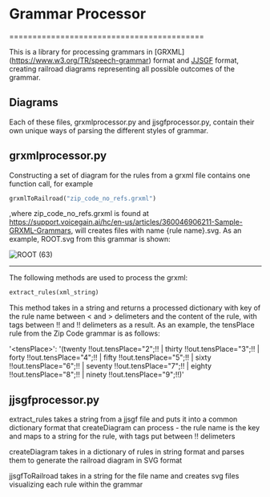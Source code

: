 # Grammar Processor

==========================================

This is a library for processing grammars in [GRXML] (https://www.w3.org/TR/speech-grammar) format and [JJSGF](https://support.voicegain.ai/hc/en-us/articles/360048936511-JJSGF-Grammars) format, creating railroad diagrams representing all possible outcomes of the grammar.

Diagrams
--------
Each of these files, grxmlprocessor.py and jjsgfprocessor.py, contain their own unique ways of parsing the different styles of grammar.


grxmlprocessor.py
----------
Constructing a set of diagram for the rules from a grxml file contains one function call, for example

```python
grxmlToRailroad("zip_code_no_refs.grxml")  
```

,where zip_code_no_refs.grxml is found at https://support.voicegain.ai/hc/en-us/articles/360046906211-Sample-GRXML-Grammars, will creates files with name {rule name}.svg. As an example, ROOT.svg from this grammar is shown:


![ROOT (63)](https://github.com/codemstrneel/grammarprocessor/assets/41355538/b16b7b3f-c395-40f7-bcde-a20b159bb149)


__________
The following methods are used to process the grxml:

```python
extract_rules(xml_string)  
```

This method takes in a string and returns a processed dictionary with key of the rule name between < and > delimeters and the content of the rule, with tags between !! and !! delimeters as a result. As an example, the tensPlace rule from the Zip Code grammar is as follows:

'\<tensPlace\>': '(twenty  !!out.tensPlace="2";!! | thirty  !!out.tensPlace="3";!! | forty  !!out.tensPlace="4";!! | fifty  !!out.tensPlace="5";!! | sixty  !!out.tensPlace="6";!! | seventy  !!out.tensPlace="7";!! | eighty  !!out.tensPlace="8";!! | ninety  !!out.tensPlace="9";!!)'


jjsgfprocessor.py
----------

extract_rules takes a string from a jjsgf file and puts it into a common dictionary format that createDiagram can process - the rule name is the key and maps to a string for the rule, with tags put between !! delimeters

createDiagram takes in a dictionary of rules in string format and parses them to generate the railroad diagram in SVG format

jjsgfToRailroad takes in a string for the file name and creates svg files visualizing each rule within the grammar
